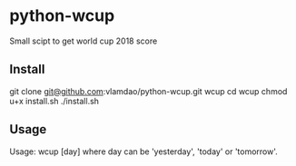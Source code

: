 # python-wcup
Small scipt to get world cup 2018 score

## Install
git clone git@github.com:vlamdao/python-wcup.git wcup
cd wcup
chmod u+x install.sh
./install.sh

## Usage
Usage: wcup [day] where day can be 'yesterday', 'today' or 'tomorrow'.
